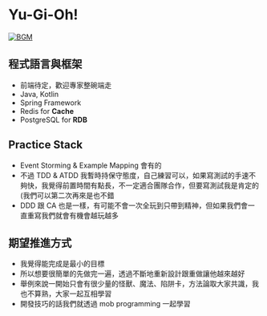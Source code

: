 # Yu-Gi-Oh!

[![BGM](https://img.youtube.com/vi/i0ukpYVzeHs/0.jpg)](https://www.youtube.com/watch?v=i0ukpYVzeHs)

## 程式語言與框架
* 前端待定，歡迎專家整碗端走
* Java, Kotlin
* Spring Framework
* Redis for **Cache**
* PostgreSQL for **RDB**

## Practice Stack
* Event Storming & Example Mapping 會有的
* 不過 TDD & ATDD 我暫時持保守態度，自己練習可以，如果寫測試的手速不夠快，我覺得前置時間有點長，不一定適合團隊合作，但要寫測試我是肯定的 (我們可以第二次再來是也不錯
* DDD 跟 CA 也是一樣，有可能不會一次全玩到只帶到精神，但如果我們會一直重寫我們就會有機會越玩越多

## 期望推進方式
* 我覺得能完成是最小的目標
* 所以想要很簡單的先做完一遍，透過不斷地重新設計跟重做讓他越來越好
* 舉例來說一開始只會有很少量的怪獸、魔法、陷阱卡，方法論取大家共識，我也不算熟，大家一起互相學習
* 開發技巧的話我們就透過 mob programming 一起學習
